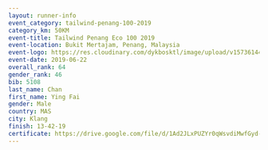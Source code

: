```yaml
--- 
layout: runner-info 
event_category: tailwind-penang-100-2019 
category_km: 50KM 
event-title: Tailwind Penang Eco 100 2019 
event-location: Bukit Mertajam, Penang, Malaysia 
event-logo: https://res.cloudinary.com/dykbosktl/image/upload/v1573614442/Logo/Logo_gqlzi3.jpg 
event-date: 2019-06-22 
overall_rank: 64
gender_rank: 46
bib: 5108
last_name: Chan
first_name: Ying Fai
gender: Male
country: MAS
city: Klang
finish: 13-42-19
certificate: https://drive.google.com/file/d/1Ad2JLxPUZYr0qWsvdiMwfGyd-m-rVvu0/view?usp=sharing
--- 
```

